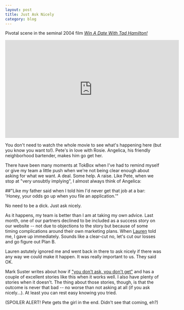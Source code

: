 ```yaml
---
layout: post
title: Just Ask Nicely
category: blog
---
```

Pivotal scene in the seminal 2004 film *[Win A Date With Tad Hamilton!](http://www.imdb.com/title/tt0335559/)*

<iframe width="560" height="315" src="http://www.youtube.com/embed/t-sOtT9426E" frameborder="0" allowfullscreen> </iframe>


You don't need to watch the whole movie to see what's happening here (but you know you want to!).  Pete's in love with Rosie.  Angelica, his friendly neighborhood bartender, makes him go get her.

There have been many moments at TokBox when I've had to remind myself or give my team a little push when we're not being clear enough about asking for what we want.  A deal.  Some help.  A raise.  Like Pete, when we stop at "very unsubtly implying",  I almost always think of Angelica:

##"Like my father said when I told him I'd never get that job at a bar: 'Honey, your odds go up when you file an application.'"

No need to be a dick.  Just ask nicely.

As it happens, my team is better than I am at taking my own advice.  Last month, one of our partners declined to be included as a success story on our website -- not due to objections to the story but because of some timing complications around their own marketing plans. When [Lauren](www.linkedin.com/in/laurenbslattery) told me, I gave up immediately.   Sounds like a clear-cut no, let's cut our losses and go figure out Plan B.  

Lauren astutely ignored me and went back in there to ask nicely if there was any way we could make it happen.  It was really important to us.  They said OK. 


Mark Suster writes about how if ["you don't ask, you don't get"](http://www.bothsidesofthetable.com/2013/05/15/the-one-word-that-shouldnt-exist-in-an-entrepreneurs-vocabulary/) and has a couple of excellent stories like this when it works well.  I also have plenty of stories when it doesn't.   The thing about those stories, though, is that the outcome is never that bad -- no worse than not asking at all (if you ask nicely...).   At least you can rest easy knowing you tried.  

(SPOILER ALERT! Pete gets the girl in the end.  Didn't see that coming, eh?)


